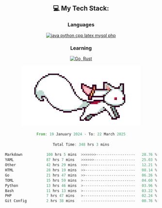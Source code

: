 
<div align="center">
<br>

## 💻 My Tech Stack:

### Languages

[![java python cpp latex mysql php](https://skillicons.dev/icons?i=java,python,cpp,latex,mysql,php)](https://skillicons.dev)

### Learning

[![Go, Rust](https://skillicons.dev/icons?i=go,rust)](https://skillicons.dev)

<center>

<img src="kyubey.gif" alt="Alt-Text" title="" >

</center>


<!--START_SECTION:waka-->

```rust
From: 19 January 2024 - To: 22 March 2025

Total Time: 348 hrs 3 mins

Markdown           100 hrs 5 mins  >>>>>>>------------------   28.76 %
YAML               87 hrs 7 mins   >>>>>>-------------------   25.03 %
Other              42 hrs 29 mins  >>>----------------------   12.21 %
HTML               28 hrs 19 mins  >>-----------------------   08.14 %
Go                 21 hrs 47 mins  >>-----------------------   06.26 %
TOML               15 hrs 59 mins  >------------------------   04.60 %
Python             13 hrs 46 mins  >------------------------   03.96 %
Bash               11 hrs 13 mins  >------------------------   03.22 %
PHP                7 hrs 47 mins   >------------------------   02.24 %
Git Config         2 hrs 38 mins   -------------------------   00.76 %
```

<!--END_SECTION:waka-->
